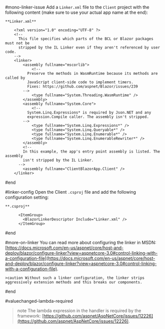 
#mono-linker-issue
Add a `Linker.xml` file to the `Client` project with the following content (make sure to use your actual app name at the end):

    **Linker.xml**
    
        <?xml version="1.0" encoding="UTF-8" ?>
        <!--
          This file specifies which parts of the BCL or Blazor packages must not be
          stripped by the IL Linker even if they aren't referenced by user code.
        -->
        <linker>
            <assembly fullname="mscorlib">
                <!--
              Preserve the methods in WasmRuntime because its methods are called by
              JavaScript client-side code to implement timers.
              Fixes: https://github.com/aspnet/Blazor/issues/239
            -->
                <type fullname="System.Threading.WasmRuntime" />
            </assembly>
            <assembly fullname="System.Core">
                <!--
              System.Linq.Expressions* is required by Json.NET and any
              expression.Compile caller. The assembly isn't stripped.
            -->
                <type fullname="System.Linq.Expressions*" />
                <type fullname="System.Linq.Queryable*" />
                <type fullname="System.Linq.Enumerable*" />
                <type fullname="System.Linq.EnumerableRewriter*" />
            </assembly>
            <!--
            In this example, the app's entry point assembly is listed. The assembly
            isn't stripped by the IL Linker.
          -->
            <assembly fullname="ClientBlazorApp.Client" />
        </linker>
        
#end

#linker-config
Open the Client `.csproj` file and add the following configuration setting:

    **.csproj**
    
          <ItemGroup>
        	<BlazorLinkerDescriptor Include="Linker.xml" />
          </ItemGroup>
      
#end

#more-on-linker
You can read more about configuring the linker in MSDN: [https://docs.microsoft.com/en-us/aspnet/core/host-and-deploy/blazor/configure-linker?view=aspnetcore-3.0#control-linking-with-a-configuration-file](https://docs.microsoft.com/en-us/aspnet/core/host-and-deploy/blazor/configure-linker?view=aspnetcore-3.0#control-linking-with-a-configuration-file).

    >caution Without such a linker configuration, the linker strips aggressively extension methods and this breaks our components.
#end



#valuechanged-lambda-required
>note The lambda expression in the handler is required by the framework: [https://github.com/aspnet/AspNetCore/issues/12226](https://github.com/aspnet/AspNetCore/issues/12226).
#